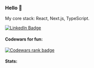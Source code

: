 ### Hello 👋


My core stack: React, Next.js, TypeScript.
<div id="badges">
<!-- <a href="https://www.mcraft.dev" target="_blank">  -->
 <!-- <img src="https://img.shields.io/badge/My_Website-orange?style=for-the-badge&logo=gatsby&logoColor=white" alt="LinkedIn Badge"/>  -->
 <!-- </a>  -->
<a href="https://www.linkedin.com/in/mateusz-dziadosz" target="_blank">
  <img src="https://img.shields.io/badge/LinkedIn-blue?style=for-the-badge&logo=linkedin&logoColor=white" alt="LinkedIn Badge"/>
 </a> 

</div>



#### Codewars for fun: 
 <a href="https://www.codewars.com/users/42Matt/" target="_blank">
  <img src="https://www.codewars.com/users/42Matt/badges/large" alt="Codewars rank badge" />
 </a>
</br>

#### Stats:
 <!--
[![GitHub Streak](https://github-readme-streak-stats.herokuapp.com?user=42matt&theme=github-dark-blue&date_format=M%20j%5B%2C%20Y%5D)](https://git.io/streak-stats)
-->


<!-- 
![Anurag's GitHub stats](https://github-readme-stats.vercel.app/api?username=42matt&show_icons=true&theme=github_dark)
-->

<!--
```mermaid
flowchart LR
   A ==> B
```
-->
<!--
**42Matt/42Matt** is a ✨ _special_ ✨ repository because its `README.md` (this file) appears on your GitHub profile.

Here are some ideas to get you started:

- 🔭 I’m currently working on ...
- 🌱 I’m currently learning ...
- 👯 I’m looking to collaborate on ...
- 🤔 I’m looking for help with ...
- 💬 Ask me about ...
- 📫 How to reach me: ...
- 😄 Pronouns: ...
- ⚡ Fun fact: ...
-->
